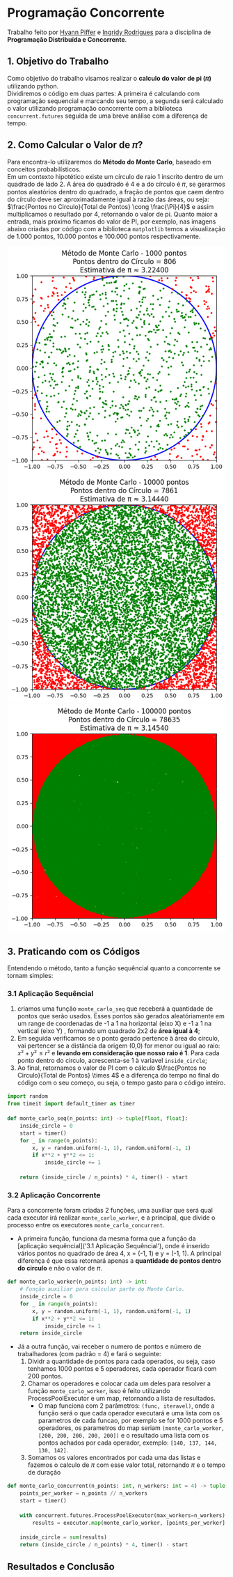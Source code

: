 # Programação Concorrente
Trabalho feito por [Hyann Piffer](https://github.com/hyannsp) e [Ingridy Rodrigues](https://github.com/ingridyr) para a disciplina de **Programação Distribuída e Concorrente**.

## 1. Objetivo do Trabalho
Como objetivo do trabalho visamos realizar o **calculo do valor de pi (𝜋)** utilizando python.  
Dividiremos o código em duas partes: A primeira é calculando com programação sequencial e marcando seu tempo, a segunda será calculado o valor utilizando programação concorrente com a biblioteca `concurrent.futures` seguida de uma breve análise com a diferença de tempo.

## 2. Como Calcular o Valor de 𝜋?
Para encontra-lo utilizaremos do **Método do Monte Carlo**, baseado em conceitos probabilísticos.  
Em um contexto hipotético existe um círculo de raio 1 inscrito dentro de um quadrado de lado 2. A área do quadrado é 4 e a do círculo é 𝜋, se gerarmos pontos aleatórios dentro do quadrado, a fração de pontos que caem dentro do círculo deve ser aproximadamente igual à razão das áreas, ou seja: $\frac{Pontos no Circulo}{Total de Pontos} \cong \frac{\Pi}{4}$ e assim multiplicamos o resultado por 4, retornando o valor de pi. Quanto maior a entrada, mais próximo ficamos do valor de PI, por exemplo, nas imagens abaixo criadas por código com a biblioteca `matplotlib` temos a visualização de 1.000 pontos, 10.000 pontos e 100.000 pontos respectivamente.


![Monte Carlo Output 1k](images/output_1k.png)
![Monte Carlo Output 10k](images/output_10k.png)
![Monte Carlo Output 100k](images/output_100k.png)

## 3. Praticando com os Códigos
Entendendo o método, tanto a função sequêncial quanto a concorrente se tornam simples:
### 3.1 Aplicação Sequêncial
 1. criamos uma função `monte_carlo_seq` que receberá a quantidade de pontos que serão usados. Esses pontos são gerados aleatóriamente em um range de coordenadas de -1 a 1 na horizontal (eixo X) e -1 a 1 na vertical (eixo Y) , formando um quadrado 2x2 de **área igual à 4**;
 2. Em seguida verificamos se o ponto gerado pertence à área do circulo, vai pertencer se a distância da origem (0,0) for menor ou igual ao raio: $x² + y² \leq r²$ e **levando em consideração que nosso raio é 1**. Para cada ponto dentro do circulo, acrescenta-se 1 à variavel `inside_circle`;
 3. Ao final, retornamos o valor de PI com o cálculo $\frac{Pontos no Circulo}{Total de Pontos} \times 4$ e a diferença do tempo no final do código com o seu começo, ou seja, o tempo gasto para o código inteiro.

```python
import random
from timeit import default_timer as timer

def monte_carlo_seq(n_points: int) -> tuple[float, float]:
    inside_circle = 0
    start = timer()
    for _ in range(n_points):
        x, y = random.uniform(-1, 1), random.uniform(-1, 1)
        if x**2 + y**2 <= 1:
            inside_circle += 1

    return (inside_circle / n_points) * 4, timer() - start
```

### 3.2 Aplicação Concorrente
Para a concorrente foram criadas 2 funções, uma auxiliar que será qual cada executor irá realizar `monte_carlo_worker`, e a principal, que divide o processo entre os executores `monte_carlo_concurrent`.

- A primeira função, funciona da mesma forma que a função da [aplicação sequêncial]('3.1 Aplicação Sequêncial'), onde é inserido vários pontos no quadrado de área 4, x = (-1, 1) e y = (-1, 1). A principal diferença é que essa retornará apenas a **quantidade de pontos dentro do circulo** e não o valor de $\pi$. 
```python
def monte_carlo_worker(n_points: int) -> int:
    # Função auxiliar para calcular parte do Monte Carlo.
    inside_circle = 0
    for _ in range(n_points):
        x, y = random.uniform(-1, 1), random.uniform(-1, 1)
        if x**2 + y**2 <= 1:
            inside_circle += 1
    return inside_circle
```
- Já a outra função, vai receber o numero de pontos e número de trabalhadores (com padrão = 4) e fará o seguinte:
    1. Dividr a quantidade de pontos para cada operados, ou seja, caso tenhamos 1000 pontos e 5 operadores, cada operador ficará com 200 pontos.
    2. Chamar os operadores e colocar cada um deles para resolver a função `monte_carlo_worker`, isso é feito utilizando ProcessPoolExecutor e um map, retornando a lista de resultados.
        - O map funciona com 2 parâmetros: `(func, iteravel)`, onde a função será o que cada operador executará e uma lista com os parametros de cada funcao, por exemplo se for 1000 pontos e 5 operadores, os parametros do map seriam `(monte_carlo_worker, [200, 200, 200, 200, 200])` e o resultado uma lista com os pontos achados por cada operador, exemplo: `[140, 137, 144, 130, 142]`.
    3. Somamos os valores encontrados por cada uma das listas e fazemos o calculo de $\pi$ com esse valor total, retornando $\pi$ e o tempo de duração
```python
def monte_carlo_concurrent(n_points: int, n_workers: int = 4) -> tuple[float, float]:
    points_per_worker = n_points // n_workers
    start = timer()

    with concurrent.futures.ProcessPoolExecutor(max_workers=n_workers) as executor:
        results = executor.map(monte_carlo_worker, [points_per_worker] * n_workers)

    inside_circle = sum(results)
    return (inside_circle / n_points) * 4, timer() - start
```

## Resultados e Conclusão